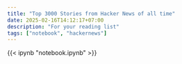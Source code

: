 ```yaml
---
title: "Top 3000 Stories from Hacker News of all time"
date: 2025-02-16T14:12:17+07:00
description: "For your reading list"
tags: ["notebook", "hackernews"]
---
```


{{< ipynb "notebook.ipynb" >}}

